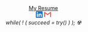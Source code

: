 <p align="center" text-align="center">
  <br><br>
  <a href="https://drive.google.com/file/d/1q0luHRIcjN1Ld06ZJiT8lD6tLc6AbsdG/view?usp=sharing">My Resume</a>
  <br>
  <a href="https://www.linkedin.com/in/manish-kumar18/"><img height="18" width="18" src="./linkedin.svg" /></a>
<!--   <a href="https://www.instagram.com/beingmanishh/"><img height="18" width="18" src="./instagram.svg" /></a> -->
<!--   <a href="https://twitter.com/Beingmanishh"><img height="18" width="18" src="./twitter.svg" /></a> -->
  <a href="mailto:manishnitsgr18@gmail.com"><img height="18" width="18" src="./gmail.svg" /></a></b><br>
  <i>while( ! ( succeed = try() ) );  ☢️</i>
</p>
